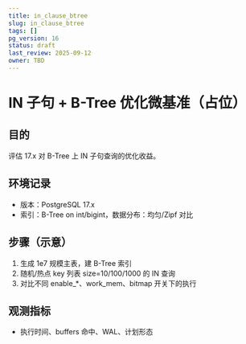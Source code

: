 ```yaml
---
title: in_clause_btree
slug: in_clause_btree
tags: []
pg_version: 16
status: draft
last_review: 2025-09-12
owner: TBD
---
```


# IN 子句 + B-Tree 优化微基准（占位）

## 目的

评估 17.x 对 B-Tree 上 IN 子句查询的优化收益。

## 环境记录

- 版本：PostgreSQL 17.x
- 索引：B-Tree on int/bigint，数据分布：均匀/Zipf 对比

## 步骤（示意）

1. 生成 1e7 规模主表，建 B-Tree 索引
2. 随机/热点 key 列表 size=10/100/1000 的 IN 查询
3. 对比不同 enable_*、work_mem、bitmap 开关下的执行

## 观测指标

- 执行时间、buffers 命中、WAL、计划形态
